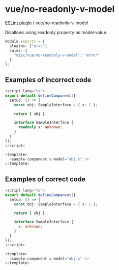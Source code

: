 # vue/no-readonly-v-model

[ESLint plugin](https://iliubinskii.github.io/eslint-plugin-misc/) / vue/no-readonly-v-model

Disallows using readonly property as model value.

```ts
module.exports = {
  plugins: ["misc"],
  rules: {
    "misc/vue/no-readonly-v-model": "error"
  }
};
```

## Examples of incorrect code

```ts
<script lang="ts">
export default defineComponent({
  setup: () => {
    const obj: SampleInterface = { x: 1 };

    return { obj };

    interface SampleInterface {
      readonly x: unknown;
    }
  }
});
</script>

<template>
  <sample-component v-model="obj.x" />
</template>
```

## Examples of correct code

```ts
<script lang="ts">
export default defineComponent({
  setup: () => {
    const obj: SampleInterface = { x: 1 };

    return { obj };

    interface SampleInterface {
      x: unknown;
    }
  }
});
</script>

<template>
  <sample-component v-model="obj.x" />
</template>
```